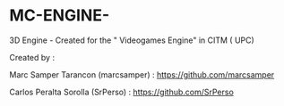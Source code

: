 # MC-ENGINE-

3D Engine - Created for the " Videogames Engine" in CITM ( UPC)

Created by :

  Marc Samper Tarancon (marcsamper) : https://github.com/marcsamper
  
  Carlos Peralta Sorolla (SrPerso) : https://github.com/SrPerso
